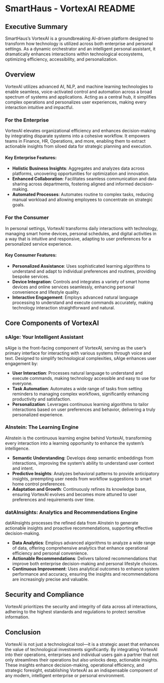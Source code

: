 # SmartHaus - VortexAI README

## Executive Summary

SmartHaus’s VortexAI is a groundbreaking AI-driven platform designed to transform how technology is utilized across both enterprise and personal settings. As a dynamic orchestrator and an intelligent personal assistant, it dramatically enhances interactions within technological ecosystems, optimizing efficiency, accessibility, and personalization.

## Overview

VortexAI utilizes advanced AI, NLP, and machine learning technologies to enable seamless, voice-activated control and automation across a broad spectrum of systems and applications. Acting as a central hub, it simplifies complex operations and personalizes user experiences, making every interaction intuitive and impactful.

### For the Enterprise

VortexAI elevates organizational efficiency and enhances decision-making by integrating disparate systems into a cohesive workflow. It empowers teams in Finance, HR, Operations, and more, enabling them to extract actionable insights from siloed data for strategic planning and execution.

#### Key Enterprise Features:

- **Holistic Business Insights**: Aggregates and analyzes data across platforms, uncovering opportunities for optimization and innovation.
- **Enhanced Collaboration**: Facilitates seamless communication and data sharing across departments, fostering aligned and informed decision-making.
- **Automated Processes**: Automates routine to complex tasks, reducing manual workload and allowing employees to concentrate on strategic goals.

### For the Consumer

In personal settings, VortexAI transforms daily interactions with technology, managing smart home devices, personal schedules, and digital activities in a way that is intuitive and responsive, adapting to user preferences for a personalized service experience.

#### Key Consumer Features:

- **Personalized Assistance**: Uses sophisticated learning algorithms to understand and adapt to individual preferences and routines, providing bespoke services.
- **Device Integration**: Controls and integrates a variety of smart home devices and online services seamlessly, enhancing personal convenience and lifestyle quality.
- **Interactive Engagement**: Employs advanced natural language processing to understand and execute commands accurately, making technology interaction straightforward and natural.

## Core Components of VortexAI

### sAIge: Your Intelligent Assistant

sAIge is the front-facing component of VortexAI, serving as the user’s primary interface for interacting with various systems through voice and text. Designed to simplify technological complexities, sAIge enhances user engagement by:

- **User Interaction**: Processes natural language to understand and execute commands, making technology accessible and easy to use for everyone.
- **Task Automation**: Automates a wide range of tasks from setting reminders to managing complex workflows, significantly enhancing productivity and satisfaction.
- **Personalization**: Leverages continuous learning algorithms to tailor interactions based on user preferences and behavior, delivering a truly personalized experience.

### AInstein: The Learning Engine

AInstein is the continuous learning engine behind VortexAI, transforming every interaction into a learning opportunity to enhance the system’s intelligence.

- **Semantic Understanding**: Develops deep semantic embeddings from interactions, improving the system’s ability to understand user context and intent.
- **Predictive Insights**: Analyzes behavioral patterns to provide anticipatory insights, preempting user needs from workflow suggestions to smart home control preferences.
- **Adaptation and Growth**: Continuously refines its knowledge base, ensuring VortexAI evolves and becomes more attuned to user preferences and requirements over time.

### datAInsights: Analytics and Recommendations Engine

datAInsights processes the refined data from AInstein to generate actionable insights and proactive recommendations, supporting effective decision-making.

- **Data Analytics**: Employs advanced algorithms to analyze a wide range of data, offering comprehensive analytics that enhance operational efficiency and personal convenience.
- **Actionable Recommendations**: Delivers tailored recommendations that improve both enterprise decision-making and personal lifestyle choices.
- **Continuous Improvement**: Uses analytical outcomes to enhance system performance and accuracy, ensuring the insights and recommendations are increasingly precise and valuable.

## Security and Compliance

VortexAI prioritizes the security and integrity of data across all interactions, adhering to the highest standards and regulations to protect sensitive information.

## Conclusion

VortexAI is not just a technological tool—it is a strategic asset that enhances the value of technological investments significantly. By integrating VortexAI into their operations, enterprises and individual users gain a partner that not only streamlines their operations but also unlocks deep, actionable insights. These insights enhance decision-making, operational efficiency, and strategic foresight, establishing VortexAI as an indispensable component of any modern, intelligent enterprise or personal environment.
